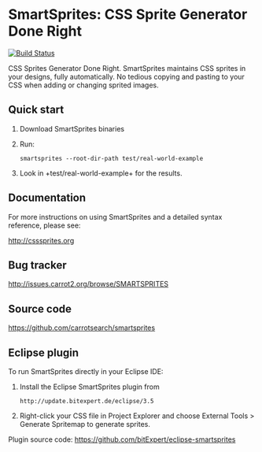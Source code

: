 SmartSprites: CSS Sprite Generator Done Right
=============================================

[![Build Status](https://travis-ci.org/carrotsearch/smartsprites.svg?branch=master)](https://travis-ci.org/carrotsearch/smartsprites)

CSS Sprites Generator Done Right. SmartSprites maintains CSS sprites in your
designs, fully automatically. No tedious copying and pasting to your CSS when
adding or changing sprited images.


Quick start
-----------

1. Download SmartSprites binaries

2. Run:

       smartsprites --root-dir-path test/real-world-example

3. Look in +test/real-world-example+ for the results.


Documentation
-------------

For more instructions on using SmartSprites and a detailed 
syntax reference, please see:

http://csssprites.org


Bug tracker
-----------

http://issues.carrot2.org/browse/SMARTSPRITES


Source code
-----------

https://github.com/carrotsearch/smartsprites


Eclipse plugin
--------------

To run SmartSprites directly in your Eclipse IDE:

1. Install the Eclipse SmartSprites plugin from

       http://update.bitexpert.de/eclipse/3.5

2. Right-click your CSS file in Project Explorer and choose 
   External Tools > Generate Spritemap to generate sprites.


Plugin source code: https://github.com/bitExpert/eclipse-smartsprites

